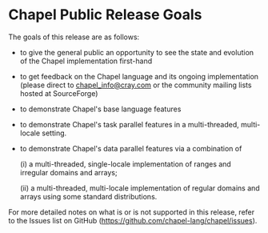 Chapel Public Release Goals
===========================

The goals of this release are as follows:

* to give the general public an opportunity to see the state and
  evolution of the Chapel implementation first-hand

* to get feedback on the Chapel language and its ongoing
  implementation (please direct to chapel_info@cray.com or the
  community mailing lists hosted at SourceForge)

* to demonstrate Chapel's base language features

* to demonstrate Chapel's task parallel features in a multi-threaded,
  multi-locale setting.

* to demonstrate Chapel's data parallel features via a combination of

  (i) a multi-threaded, single-locale implementation of ranges and
      irregular domains and arrays;

  (ii) a multi-threaded, multi-locale implementation of regular
       domains and arrays using some standard distributions.

For more detailed notes on what is or is not supported
in this release, refer to the Issues list on GitHub
(https://github.com/chapel-lang/chapel/issues).
